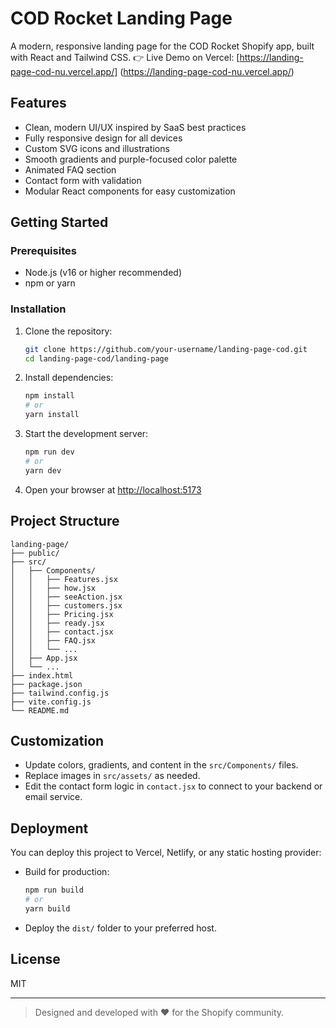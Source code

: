 # COD Rocket Landing Page

A modern, responsive landing page for the COD Rocket Shopify app, built with React and Tailwind CSS.
👉 Live Demo on Vercel: [https://landing-page-cod-nu.vercel.app/] (https://landing-page-cod-nu.vercel.app/)

## Features

- Clean, modern UI/UX inspired by SaaS best practices
- Fully responsive design for all devices
- Custom SVG icons and illustrations
- Smooth gradients and purple-focused color palette
- Animated FAQ section
- Contact form with validation
- Modular React components for easy customization

## Getting Started

### Prerequisites

- Node.js (v16 or higher recommended)
- npm or yarn

### Installation

1. Clone the repository:
   ```bash
   git clone https://github.com/your-username/landing-page-cod.git
   cd landing-page-cod/landing-page
   ```
2. Install dependencies:
   ```bash
   npm install
   # or
   yarn install
   ```
3. Start the development server:
   ```bash
   npm run dev
   # or
   yarn dev
   ```
4. Open your browser at [http://localhost:5173](http://localhost:5173)

## Project Structure

```
landing-page/
├── public/
├── src/
│   ├── Components/
│   │   ├── Features.jsx
│   │   ├── how.jsx
│   │   ├── seeAction.jsx
│   │   ├── customers.jsx
│   │   ├── Pricing.jsx
│   │   ├── ready.jsx
│   │   ├── contact.jsx
│   │   ├── FAQ.jsx
│   │   └── ...
│   ├── App.jsx
│   └── ...
├── index.html
├── package.json
├── tailwind.config.js
├── vite.config.js
└── README.md
```

## Customization

- Update colors, gradients, and content in the `src/Components/` files.
- Replace images in `src/assets/` as needed.
- Edit the contact form logic in `contact.jsx` to connect to your backend or email service.

## Deployment

You can deploy this project to Vercel, Netlify, or any static hosting provider:

- Build for production:
  ```bash
  npm run build
  # or
  yarn build
  ```
- Deploy the `dist/` folder to your preferred host.

## License

MIT

---

> Designed and developed with ❤️ for the Shopify community.
